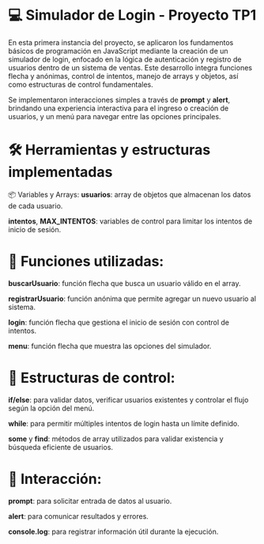 # 💻 Simulador de Login - Proyecto TP1
En esta primera instancia del proyecto, se aplicaron los fundamentos básicos de programación en JavaScript mediante la creación de un simulador de login, enfocado en la lógica de autenticación y registro de usuarios dentro de un sistema de ventas. Este desarrollo integra funciones flecha y anónimas, control de intentos, manejo de arrays y objetos, así como estructuras de control fundamentales.

Se implementaron interacciones simples a través de **prompt** y **alert**, brindando una experiencia interactiva para el ingreso o creación de usuarios, y un menú para navegar entre las opciones principales.

# 🛠️ Herramientas y estructuras implementadas
📦 Variables y Arrays:
**usuarios**: array de objetos que almacenan los datos de cada usuario.

**intentos**, **MAX_INTENTOS**: variables de control para limitar los intentos de inicio de sesión.

# 🧠 Funciones utilizadas:
**buscarUsuario**: función flecha que busca un usuario válido en el array.

**registrarUsuario**: función anónima que permite agregar un nuevo usuario al sistema.

**login**: función flecha que gestiona el inicio de sesión con control de intentos.

**menu**: función flecha que muestra las opciones del simulador.

# 🧩 Estructuras de control:
**if/else**: para validar datos, verificar usuarios existentes y controlar el flujo según la opción del menú.

**while**: para permitir múltiples intentos de login hasta un límite definido.

**some** y **find**: métodos de array utilizados para validar existencia y búsqueda eficiente de usuarios.

# 💬 Interacción:
**prompt**: para solicitar entrada de datos al usuario.

**alert**: para comunicar resultados y errores.

**console.log**: para registrar información útil durante la ejecución.

